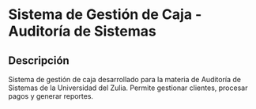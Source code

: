 # Sistema de Gestión de Caja - Auditoría de Sistemas

## Descripción
Sistema de gestión de caja desarrollado para la materia de Auditoría de Sistemas de la Universidad del Zulia. Permite gestionar clientes, procesar pagos y generar reportes.